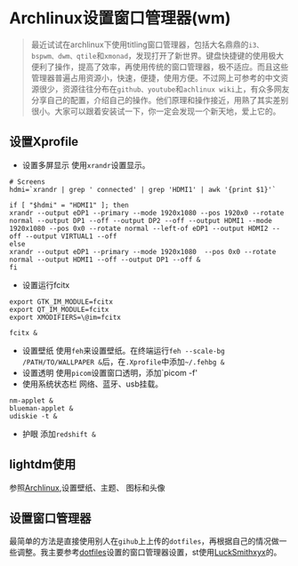 # Archlinux设置窗口管理器(wm)

>最近试试在archlinux下使用titling窗口管理器，包括大名鼎鼎的`i3、bspwm、dwm、qtile`和`xmonad`，发现打开了新世界。键盘快捷键的使用极大便利了操作，提高了效率，再使用传统的窗口管理器，极不适应。而且这些管理器普遍占用资源小，快速，便捷，使用方便。不过网上可参考的中文资源很少，资源往往分布在`github、youtube`和`achlinux wiki`上，有众多网友分享自己的配置，介绍自己的操作。他们原理和操作接近，用熟了其实差别很小。大家可以跟着安装试一下，你一定会发现一个新天地，爱上它的。

## 设置Xprofile
* 设置多屏显示
使用`xrandr`设置显示。
```
# Screens
hdmi=`xrandr | grep ' connected' | grep 'HDMI1' | awk '{print $1}'`

if [ "$hdmi" = "HDMI1" ]; then
xrandr --output eDP1 --primary --mode 1920x1080 --pos 1920x0 --rotate  normal --output DP1 --off --output DP2 --off --output HDMI1 --mode 1920x1080 --pos 0x0 --rotate normal --left-of eDP1 --output HDMI2 --off --output VIRTUAL1 --off
else
xrandr --output eDP1 --primary --mode 1920x1080  --pos 0x0 --rotate normal --output HDMI1 --off --output DP1 --off &
fi
```
* 设置运行fcitx

```
export GTK_IM_MODULE=fcitx
export QT_IM_MODULE=fcitx
export XMODIFIERS=\@im=fcitx

fcitx &
```
* 设置壁纸
使用`feh`来设置壁纸。在终端运行`feh --scale-bg /PATH/TO/WALLPAPER &`后，在`.Xprofile`中添加`~/.fehbg &`
* 设置透明
使用`picom`设置窗口透明，添加`picom -f'
* 使用系统状态栏
网络、蓝牙、usb挂载。
```
nm-applet &
blueman-applet &
udiskie -t &
```
* 护眼
添加`redshift &`
## lightdm使用
参照[Archlinux](),设置壁纸、主题、 图标和头像
## 设置窗口管理器
最简单的方法是直接使用别人在`gihub`上上传的`dotfiles`，再根据自己的情况做一些调整。我主要参考[dotfiles](https://github.com/antoniosarosi/dotfiles)设置的窗口管理器设置，st使用[LuckSmithxyx](https://github.com/LukeSmithxyz/st)的。


